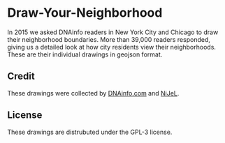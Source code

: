 # Draw-Your-Neighborhood

In 2015 we asked DNAinfo readers in New York City and Chicago to draw their neighborhood boundaries. More than 39,000 readers responded, giving us a detailed look at how city residents view their neighborhoods. These are their individual drawings in geojson format.

## Credit
These drawings were collected by [DNAinfo.com](http://www.dnainfo.com) and [NiJeL](http://nijel.org/).

## License
These drawings are distrubuted under the GPL-3 license.



